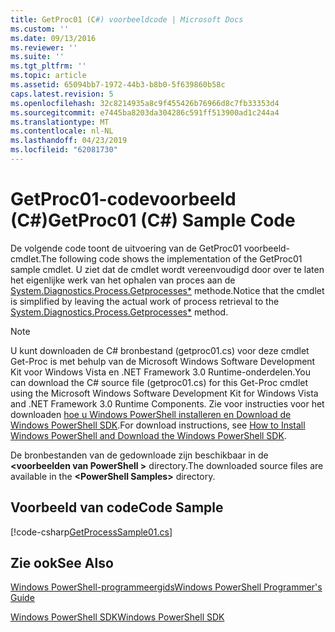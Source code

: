 ```yaml
---
title: GetProc01 (C#) voorbeeldcode | Microsoft Docs
ms.custom: ''
ms.date: 09/13/2016
ms.reviewer: ''
ms.suite: ''
ms.tgt_pltfrm: ''
ms.topic: article
ms.assetid: 65094bb7-1972-44b3-b8b0-5f639860b58c
caps.latest.revision: 5
ms.openlocfilehash: 32c8214935a8c9f455426b76966d8c7fb33353d4
ms.sourcegitcommit: e7445ba8203da304286c591ff513900ad1c244a4
ms.translationtype: MT
ms.contentlocale: nl-NL
ms.lasthandoff: 04/23/2019
ms.locfileid: "62081730"
---
```

# <a name="getproc01-c-sample-code"></a><span data-ttu-id="da49f-102">GetProc01-codevoorbeeld (C#)</span><span class="sxs-lookup"><span data-stu-id="da49f-102">GetProc01 (C#) Sample Code</span></span>

<span data-ttu-id="da49f-103">De volgende code toont de uitvoering van de GetProc01 voorbeeld-cmdlet.</span><span class="sxs-lookup"><span data-stu-id="da49f-103">The following code shows the implementation of the GetProc01 sample cmdlet.</span></span> <span data-ttu-id="da49f-104">U ziet dat de cmdlet wordt vereenvoudigd door over te laten het eigenlijke werk van het ophalen van proces aan de [System.Diagnostics.Process.Getprocesses\*](/dotnet/api/System.Diagnostics.Process.GetProcesses) methode.</span><span class="sxs-lookup"><span data-stu-id="da49f-104">Notice that the cmdlet is simplified by leaving the actual work of process retrieval to the [System.Diagnostics.Process.Getprocesses\*](/dotnet/api/System.Diagnostics.Process.GetProcesses) method.</span></span>

> [!NOTE]
> <span data-ttu-id="da49f-105">U kunt downloaden de C# bronbestand (getproc01.cs) voor deze cmdlet Get-Proc is met behulp van de Microsoft Windows Software Development Kit voor Windows Vista en .NET Framework 3.0 Runtime-onderdelen.</span><span class="sxs-lookup"><span data-stu-id="da49f-105">You can download the C# source file (getproc01.cs) for this Get-Proc cmdlet using the Microsoft Windows Software Development Kit for Windows Vista and .NET Framework 3.0 Runtime Components.</span></span> <span data-ttu-id="da49f-106">Zie voor instructies voor het downloaden [hoe u Windows PowerShell installeren en Download de Windows PowerShell SDK](/powershell/developer/installing-the-windows-powershell-sdk).</span><span class="sxs-lookup"><span data-stu-id="da49f-106">For download instructions, see [How to Install Windows PowerShell and Download the Windows PowerShell SDK](/powershell/developer/installing-the-windows-powershell-sdk).</span></span>
>
> <span data-ttu-id="da49f-107">De bronbestanden van de gedownloade zijn beschikbaar in de  **\<voorbeelden van PowerShell >** directory.</span><span class="sxs-lookup"><span data-stu-id="da49f-107">The downloaded source files are available in the **\<PowerShell Samples>** directory.</span></span>

## <a name="code-sample"></a><span data-ttu-id="da49f-108">Voorbeeld van code</span><span class="sxs-lookup"><span data-stu-id="da49f-108">Code Sample</span></span>

[!code-csharp[GetProcessSample01.cs](../../powershell-sdk-samples/SDK-2.0/csharp/GetProcessSample01/GetProcessSample01.cs#L11-L126 "GetProcessSample01.cs")]

## <a name="see-also"></a><span data-ttu-id="da49f-109">Zie ook</span><span class="sxs-lookup"><span data-stu-id="da49f-109">See Also</span></span>

[<span data-ttu-id="da49f-110">Windows PowerShell-programmeergids</span><span class="sxs-lookup"><span data-stu-id="da49f-110">Windows PowerShell Programmer's Guide</span></span>](./windows-powershell-programmer-s-guide.md)

[<span data-ttu-id="da49f-111">Windows PowerShell SDK</span><span class="sxs-lookup"><span data-stu-id="da49f-111">Windows PowerShell SDK</span></span>](../windows-powershell-reference.md)